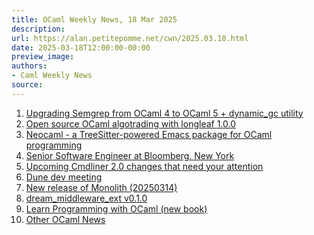 ```yaml
---
title: OCaml Weekly News, 18 Mar 2025
description:
url: https://alan.petitepomme.net/cwn/2025.03.18.html
date: 2025-03-18T12:00:00-00:00
preview_image:
authors:
- Caml Weekly News
source:
---
```


<ol><li><a href="https://alan.petitepomme.net/cwn/2025.03.18.html#1">Upgrading Semgrep from OCaml 4 to OCaml 5 + dynamic_gc utility</a></li><li><a href="https://alan.petitepomme.net/cwn/2025.03.18.html#2">Open source OCaml algotrading with longleaf 1.0.0</a></li><li><a href="https://alan.petitepomme.net/cwn/2025.03.18.html#3">Neocaml - a TreeSitter-powered Emacs package for OCaml programming</a></li><li><a href="https://alan.petitepomme.net/cwn/2025.03.18.html#4">Senior Software Engineer at Bloomberg. New York</a></li><li><a href="https://alan.petitepomme.net/cwn/2025.03.18.html#5">Upcoming Cmdliner 2.0 changes that need your attention</a></li><li><a href="https://alan.petitepomme.net/cwn/2025.03.18.html#6">Dune dev meeting</a></li><li><a href="https://alan.petitepomme.net/cwn/2025.03.18.html#7">New release of Monolith (20250314)</a></li><li><a href="https://alan.petitepomme.net/cwn/2025.03.18.html#8">dream_middleware_ext v0.1.0</a></li><li><a href="https://alan.petitepomme.net/cwn/2025.03.18.html#9">Learn Programming with OCaml (new book)</a></li><li><a href="https://alan.petitepomme.net/cwn/2025.03.18.html#10">Other OCaml News</a></li></ol>
